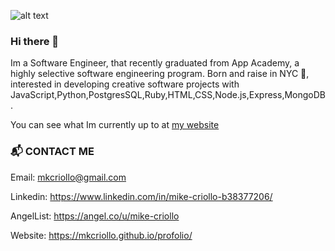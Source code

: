 ![alt text](https://export-download.canva.com/hnUss/DAEhj8hnUss/15/0/0001-2970529993.jpg?X-Amz-Algorithm=AWS4-HMAC-SHA256&X-Amz-Credential=AKIAJHKNGJLC2J7OGJ6Q%2F20210615%2Fus-east-1%2Fs3%2Faws4_request&X-Amz-Date=20210615T175402Z&X-Amz-Expires=83122&X-Amz-Signature=933900e8f9428a7928d107d0e893b3e6012d81cccc784a980e15f7755ca2fb14&X-Amz-SignedHeaders=host&response-content-disposition=attachment%3B%20filename%2A%3DUTF-8%27%27Blue%2520and%2520Yellow%2520Technology%2520LinkedIn%2520Banner.jpg&response-expires=Wed%2C%2016%20Jun%202021%2016%3A59%3A24%20GMT)

### Hi there 👋

Im a Software Engineer, that recently graduated from App Academy, a highly selective software engineering program. Born and raise in NYC 🗽, interested in developing creative software projects with JavaScript,Python,PostgresSQL,Ruby,HTML,CSS,Node.js,Express,MongoDB.

You can see what Im currently up to at [my website](https://mkcriollo.github.io/profolio/)

### 📬  CONTACT ME

Email: mkcriollo@gmail.com

Linkedin: https://www.linkedin.com/in/mike-criollo-b38377206/

AngelList: https://angel.co/u/mike-criollo

Website: https://mkcriollo.github.io/profolio/

<!--
**mkcriollo/mkcriollo** is a ✨ _special_ ✨ repository because its `README.md` (this file) appears on your GitHub profile.

Here are some ideas to get you started:

- 🔭 I’m currently working on ...
- 🌱 I’m currently learning ...
- 👯 I’m looking to collaborate on ...
- 🤔 I’m looking for help with ...
- 💬 Ask me about ...
- 📫 How to reach me: ...
- 😄 Pronouns: ...
- ⚡ Fun fact: ...
-->
